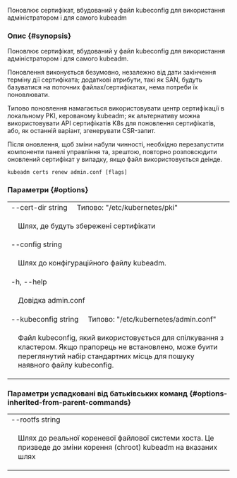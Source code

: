 
Поновлює сертифікат, вбудований у файл kubeconfig для використання адміністратором і для самого kubeadm

### Опис {#synopsis}

Поновлює сертифікат, вбудований у файл kubeconfig для використання адміністратором і для самого kubeadm.

Поновлення виконується безумовно, незалежно від дати закінчення терміну дії сертифіката; додаткові атрибути, такі як SAN, будуть базуватися на поточних файлах/сертифікатах, нема потреби їх поновлювати.

Типово поновлення намагається використовувати центр сертифікації в локальному PKI, керованому kubeadm; як альтернативу можна використовувати API сертифікатів K8s для поновлення сертифікатів, або, як останній варіант, згенерувати CSR-запит.

Після оновлення, щоб зміни набули чинності, необхідно перезапустити компоненти панелі управління та, зрештою, повторно розповсюдити оновлений сертифікат у випадку, якщо файл використовується деінде.

```shell
kubeadm certs renew admin.conf [flags]
```

### Параметри {#options}

<table style="width: 100%; table-layout: fixed;">
    <colgroup>
        <col span="1" style="width: 10px;" />
        <col span="1" />
    </colgroup>
    <tbody>
        <tr>
            <td colspan="2">--cert-dir string&nbsp;&nbsp;&nbsp;&nbsp;&nbsp;Типово: "/etc/kubernetes/pki"</td>
        </tr>
        <tr>
            <td></td>
            <td style="line-height: 130%; word-wrap: break-word;"><p>Шлях, де будуть збережені сертифікати</p></td>
        </tr>
        <tr>
            <td colspan="2">--config string</td>
        </tr>
        <tr>
            <td></td>
            <td style="line-height: 130%; word-wrap: break-word;"><p>Шлях до конфігураційного файлу kubeadm.</p></td>
        </tr>
        <tr>
            <td colspan="2">-h, --help</td>
        </tr>
        <tr>
            <td></td>
            <td style="line-height: 130%; word-wrap: break-word;"><p>Довідка admin.conf</p></td>
        </tr>
        <tr>
            <td colspan="2">--kubeconfig string&nbsp;&nbsp;&nbsp;&nbsp;&nbsp;Типово: "/etc/kubernetes/admin.conf"</td>
        </tr>
        <tr>
            <td></td>
            <td style="line-height: 130%; word-wrap: break-word;"><p>Файл kubeconfig, який використовується для спілкування з кластером. Якщо прапорець не встановлено, може буити переглянутий набір стандартних місць для пошуку наявного файлу kubeconfig.</p></td>
        </tr>
    </tbody>
</table>

### Параметри успадковані від батьківських команд {#options-inherited-from-parent-commands}

<table style="width: 100%; table-layout: fixed;">
    <colgroup>
        <col span="1" style="width: 10px;" />
        <col span="1" />
    </colgroup>
    <tbody>
        <tr>
            <td colspan="2">--rootfs string</td>
        </tr>
        <tr>
            <td></td>
            <td style="line-height: 130%; word-wrap: break-word;"><p>Шлях до реальної кореневої файлової системи хоста. Це призведе до зміни корення (chroot) kubeadm на вказаних шлях</p></td>
        </tr>
    </tbody>
</table>
